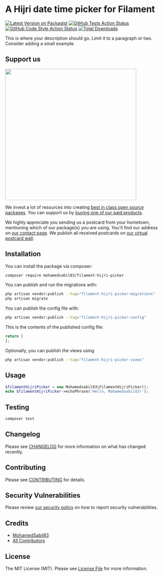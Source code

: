 # A Hijri date time picker for Filament

[![Latest Version on Packagist](https://img.shields.io/packagist/v/mohamedsabil83/filament-hijri-picker.svg?style=flat-square)](https://packagist.org/packages/mohamedsabil83/filament-hijri-picker)
[![GitHub Tests Action Status](https://img.shields.io/github/workflow/status/mohamedsabil83/filament-hijri-picker/run-tests?label=tests)](https://github.com/mohamedsabil83/filament-hijri-picker/actions?query=workflow%3Arun-tests+branch%3Amain)
[![GitHub Code Style Action Status](https://img.shields.io/github/workflow/status/mohamedsabil83/filament-hijri-picker/Fix%20PHP%20code%20style%20issues?label=code%20style)](https://github.com/mohamedsabil83/filament-hijri-picker/actions?query=workflow%3A"Fix+PHP+code+style+issues"+branch%3Amain)
[![Total Downloads](https://img.shields.io/packagist/dt/mohamedsabil83/filament-hijri-picker.svg?style=flat-square)](https://packagist.org/packages/mohamedsabil83/filament-hijri-picker)

This is where your description should go. Limit it to a paragraph or two. Consider adding a small example.

## Support us

[<img src="https://github-ads.s3.eu-central-1.amazonaws.com/filament-hijri-picker.jpg?t=1" width="419px" />](https://spatie.be/github-ad-click/filament-hijri-picker)

We invest a lot of resources into creating [best in class open source packages](https://spatie.be/open-source). You can support us by [buying one of our paid products](https://spatie.be/open-source/support-us).

We highly appreciate you sending us a postcard from your hometown, mentioning which of our package(s) you are using. You'll find our address on [our contact page](https://spatie.be/about-us). We publish all received postcards on [our virtual postcard wall](https://spatie.be/open-source/postcards).

## Installation

You can install the package via composer:

```bash
composer require mohamedsabil83/filament-hijri-picker
```

You can publish and run the migrations with:

```bash
php artisan vendor:publish --tag="filament-hijri-picker-migrations"
php artisan migrate
```

You can publish the config file with:

```bash
php artisan vendor:publish --tag="filament-hijri-picker-config"
```

This is the contents of the published config file:

```php
return [
];
```

Optionally, you can publish the views using

```bash
php artisan vendor:publish --tag="filament-hijri-picker-views"
```

## Usage

```php
$filamentHijriPicker = new Mohamedsabil83\FilamentHijriPicker();
echo $filamentHijriPicker->echoPhrase('Hello, Mohamedsabil83!');
```

## Testing

```bash
composer test
```

## Changelog

Please see [CHANGELOG](CHANGELOG.md) for more information on what has changed recently.

## Contributing

Please see [CONTRIBUTING](CONTRIBUTING.md) for details.

## Security Vulnerabilities

Please review [our security policy](../../security/policy) on how to report security vulnerabilities.

## Credits

- [MohamedSabil83](https://github.com/mohamedsabil83)
- [All Contributors](../../contributors)

## License

The MIT License (MIT). Please see [License File](LICENSE.md) for more information.
